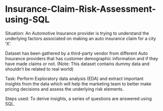 # Insurance-Claim-Risk-Assessment-using-SQL
Situation: An Automotive Insurance provider is trying to understand the underlying factors associated on making an auto insurance claim for a city ‘X’.

Dataset has been gathered by a third-party vendor from different Auto Insurance providers that has customer demographic information and if they have made claims or not. (Note: This dataset contains dummy data and shouldn’t be related to real world)

Task: Perform Exploratory data analysis (EDA) and extract important insights from the data which will help the marketing team to better make pricing decisions and assess the underlying risk elements.

Steps used: To derive insights, a series of questions are answered using SQL.
